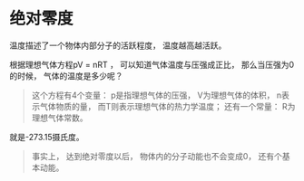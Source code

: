 
# 绝对零度

温度描述了一个物体内部分子的活跃程度， 温度越高越活跃。 

根据理想气体方程pV = nRT ， 可以知道气体温度与压强成正比， 那么当压强为0的时候， 气体的温度是多少呢？ 

> 这个方程有4个变量： p是指理想气体的压强， V为理想气体的体积， n表示气体物质的量， 而T则表示理想气体的热力学温度； 还有一个常量： R为理想气体常数。 

就是-273.15摄氏度。 

> 事实上， 达到绝对零度以后， 物体内的分子动能也不会变成0， 还有个基本动能。 
